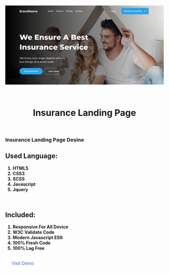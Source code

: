 ![Screenshot](./images/readme/cover.png)

<br />
<h1 style="text-align:center; border: none;">Insurance Landing Page</h1>

<br />

<h3>Insurance Landing Page Desine</h3>

<h2>Used Language:</h2>
<ul style="list-style: number;">
    <li style="font-weight: bold;">HTML5</li>
    <li style="font-weight: bold;">CSS3</li>
    <li style="font-weight: bold;">SCSS</li>
    <li style="font-weight: bold;">Javascript</li>
    <li style="font-weight: bold;">Jquery</li>
</ul>

<br />
<h2>Included:</h2>
<ul style="list-style: number;">
    <li style="font-weight: bold;">Responsive For All Device</li>
    <li style="font-weight: bold;">W3C Validate Code</li>
    <li style="font-weight: bold;">Modern Javascript ES6</li>
    <li style="font-weight: bold;">100% Fresh Code</li>
    <li style="font-weight: bold;">100% Lag Free</li>
</ul>

<br />
<a href="https://developer-faras.github.io/insurance-landing-page/" style="padding: 10px 20px; background: #fff; text-decoration: none; color: rgb(55, 99, 245);" >Visit Demo</a>







